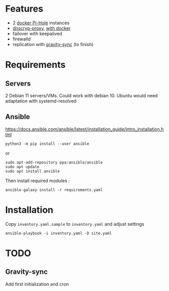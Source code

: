 # Features

- 2 [docker Pi-Hole](https://github.com/pi-hole/docker-pi-hole) instances
- [dnscryp-proxy](https://dnscrypt.info), [with docker](https://registry.hub.docker.com/r/klutchell/dnscrypt-proxy)
- failover with keepalived
- firewalld
- replication with [gravity-sync](https://github.com/vmstan/gravity-sync/) (to finish) 

# Requirements
## Servers

2 Debian 11 servers/VMs. Could work with debian 10.
Ubuntu would need adaptation with systemd-resolved

## Ansible

https://docs.ansible.com/ansible/latest/installation_guide/intro_installation.html

```shell
python3 -m pip install --user ansible
```
or
```shell
sudo apt-add-repository ppa:ansible/ansible
sudo apt update
sudo apt install ansible
```

Then install required modules :

```shell
ansible-galaxy install -r requirements.yaml
```

# Installation

Copy `inventory.yaml.sample` to `inventory.yaml` and adjust settings
```shell
ansible-playbook -i inventory.yaml -D site.yaml
```

# TODO

## Gravity-sync

Add first initialization and cron